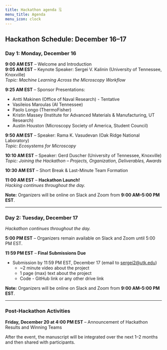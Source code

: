 ```yaml
---
title: Hackathon agenda 🗓️
menu_title: Agenda
menu_icon: clock
---
```



## Hackathon Schedule: December 16–17

### Day 1: Monday, December 16

**9:00 AM EST** – Welcome and Introduction  
**9:05 AM EST** – Keynote Speaker: Sergei V. Kalinin (University of Tennessee, Knoxville)  
*Topic: Machine Learning Across the Microscopy Workflow*

**9:25 AM EST** – Sponsor Presentations:  
- Antti Makinen (Office of Naval Research) - Tentative 
- Vasileios Maroulas (AI Tennessee)  
- Paolo Longo (ThermoFisher)  
- Kristin Massey (Institute for Advanced Materials & Manufacturing, UT Research)  
- Austin Houston (Microscopy Society of America, Student Council)

**9:50 AM EST** – Speaker: Rama K. Vasudevan (Oak Ridge National Laboratory)  
*Topic: Ecosystems for Microscopy*

**10:10 AM EST** – Speaker: Gerd Duscher (University of Tennessee, Knoxville)  
*Topic: Joining the Hackathon – Projects, Organization, Deliverables, Awards*

**10:30 AM EST** – Short Break & Last-Minute Team Formation

**11:00 AM EST** – **Hackathon Launch!**  
*Hacking continues throughout the day.*

**Note:** Organizers will be online on Slack and Zoom from **9:00 AM–5:00 PM EST**.

---


### Day 2: Tuesday, December 17

*Hackathon continues throughout the day.*

**5:00 PM EST** – Organizers remain available on Slack and Zoom until 5:00 PM EST.

**11:59 PM EST** – **Final Submissions Due**

- Submission by 11:59 PM EST, December 17 (email to sergei2@utk.edu)
  - ~2 minute video about the project
  - 1 page (max) text about the project
  - Code - GitHub link or any other drive link

**Note:** Organizers will be online on Slack and Zoom from **9:00 AM–5:00 PM EST**.

---

### Post-Hackathon Activities

**Friday, December 20 at 4:00 PM EST** – Announcement of Hackathon Results and Winning Teams

After the event, the manuscript will be integrated over the next 1–2 months and then shared with participants.

